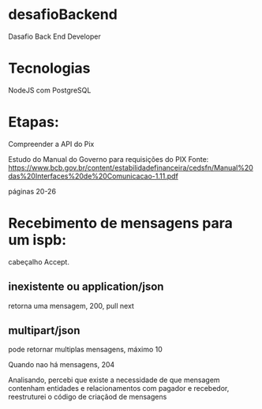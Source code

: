 # desafioBackend
Dasafio Back End Developer

# Tecnologias
NodeJS com PostgreSQL

# Etapas:
Compreender a API do Pix

Estudo do Manual do Governo para requisições do PIX
Fonte: 
https://www.bcb.gov.br/content/estabilidadefinanceira/cedsfn/Manual%20das%20Interfaces%20de%20Comunicacao-1.11.pdf

páginas 20-26

# Recebimento de mensagens para um ispb:
cabeçalho Accept.

## inexistente ou application/json
retorna uma mensagem,  200, pull next

## multipart/json
pode retornar multiplas mensagens, máximo 10

Quando nao há mensagens, 204

Analisando, percebi que existe a necessidade de que mensagem contenham entidades e relacionamentos com pagador e recebedor, reestruturei o código de criaçãod de mensagens

